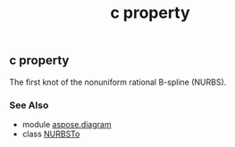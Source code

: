 ﻿---
title: c property
second_title: Aspose.Diagram for Python via .NET API References
description: 
type: docs
weight: 60
url: /python-net/aspose.diagram/nurbsto/c/
is_root: false
---

## c property


The first knot of the nonuniform rational B-spline (NURBS).

### See Also
* module [aspose.diagram](../../)
* class [NURBSTo](/diagram/python-net/aspose.diagram/nurbsto)
